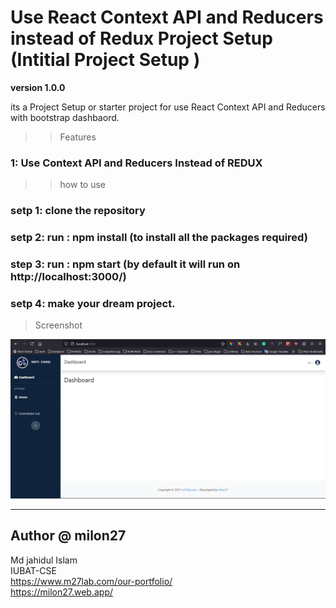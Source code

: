 # Use React Context API and Reducers instead of Redux Project Setup (Intitial Project Setup )


**version 1.0.0**

its a Project Setup or starter project for use React Context API and Reducers with bootstrap dashbaord.

>> Features

### 1: Use Context API and Reducers Instead of REDUX

>> how to use

### setp 1: clone the repository 
### setp 2: run : npm install (to install all the packages required)
### step 3: run : npm start (by default it will run on http://localhost:3000/)
### setp 4: make your dream project.


> Screenshot

![screenshot](Screenshot.png)

---
## Author @ milon27
Md jahidul Islam<br>
IUBAT-CSE<br>
https://www.m27lab.com/our-portfolio/<br>
https://milon27.web.app/
